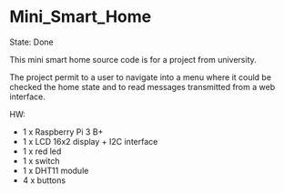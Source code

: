 # Mini_Smart_Home
State: Done

This mini smart home source code is for a project from university.

The project permit to a user to navigate into a menu where it could be checked the home state 
and to read messages transmitted from a web interface.

HW:
  - 1 x Raspberry Pi 3 B+
  - 1 x LCD 16x2 display + I2C interface
  - 1 x red led
  - 1 x switch
  - 1 x DHT11 module
  - 4 x buttons
